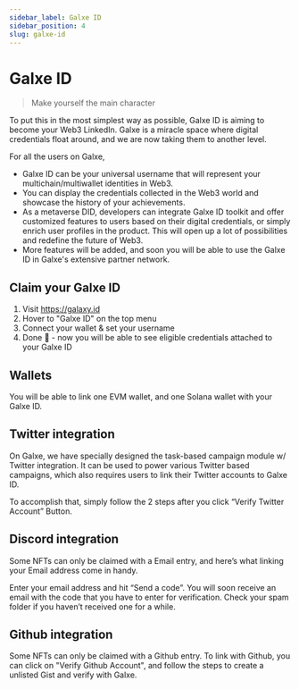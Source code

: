 ```yaml
---
sidebar_label: Galxe ID
sidebar_position: 4
slug: galxe-id
---
```


# Galxe ID

> Make yourself the main character

To put this in the most simplest way as possible, Galxe ID is aiming to become your Web3 LinkedIn. Galxe is a miracle space where digital credentials float around, and we are now taking them to another level.

For all the users on Galxe,

- Galxe ID can be your universal username that will represent your multichain/multiwallet identities in Web3.
- You can display the credentials collected in the Web3 world and showcase the history of your achievements.
- As a metaverse DID, developers can integrate Galxe ID toolkit and offer customized features to users based on their digital credentials, or simply enrich user profiles in the product. This will open up a lot of possibilities and redefine the future of Web3.
- More features will be added, and soon you will be able to use the Galxe ID in Galxe's extensive partner network.

## Claim your Galxe ID

1. Visit https://galaxy.id
2. Hover to "Galxe ID" on the top menu
3. Connect your wallet & set your username
4. Done 🎉 - now you will be able to see eligible credentials attached to your Galxe ID

## Wallets

You will be able to link one EVM wallet, and one Solana wallet with your Galxe ID.

## Twitter integration

On Galxe, we have specially designed the task-based campaign module w/ Twitter integration. It can be used to power various Twitter based campaigns, which also requires users to link their Twitter accounts to Galxe ID.

To accomplish that, simply follow the 2 steps after you click “Verify Twitter Account” Button.

## Discord integration

Some NFTs can only be claimed with a Email entry, and here’s what linking your Email address come in handy.

Enter your email address and hit “Send a code”. You will soon receive an email with the code that you have to enter for verification. Check your spam folder if you haven’t received one for a while.

## Github integration

Some NFTs can only be claimed with a Github entry. To link with Github, you can click on "Verify Github Account", and follow the steps to create a unlisted Gist and verify with Galxe.
